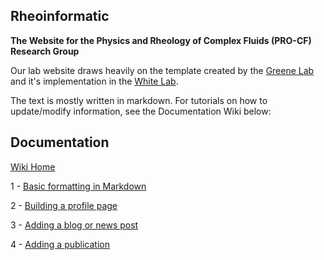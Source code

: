 ## Rheoinformatic

**The Website for the Physics and Rheology of Complex Fluids (PRO-CF) Research Group**

Our lab website draws heavily on the template created by the [Greene Lab](https://github.com/greenelab/lab-website-template) and it's implementation in the [White Lab](https://github.com/QuantMarineEcoLab/quantmarineecolab.github.io). 

The text is mostly written in markdown. For tutorials on how to update/modify information, see the Documentation Wiki below:

## Documentation

[Wiki Home](https://github.com/procf/procf.github.io/wiki)

1 - [Basic formatting in Markdown](https://github.com/procf/procf.github.io/wiki/1-Basic-Formatting-with-Markdown)

2 - [Building a profile page](https://github.com/procf/procf.github.io/wiki/2-Adding-Your-Profile-Page)

3 - [Adding a blog or news post](https://github.com/procf/procf.github.io/wiki/3-Adding-a-Post)

4 - [Adding a publication](https://github.com/procf/procf.github.io/wiki/4-Publications)


